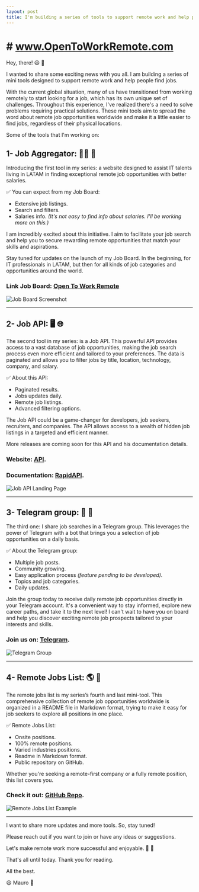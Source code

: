 ```yaml
---
layout: post
title: I'm building a series of tools to support remote work and help people find jobs
---
```


# # www.OpenToWorkRemote.com

Hey, there! 😃  👋️

I wanted to share some exciting news with you all. I am building a series of mini tools designed to support remote work and help people find jobs.

With the current global situation, many of us have transitioned from working remotely to start looking for a job, which has its own unique set of challenges. Throughout this experience, I've realized there's a need to solve problems requiring practical solutions. These mini tools aim to spread the word about remote job opportunities worldwide and make it a little easier to find jobs, regardless of their physical locations.

Some of the tools that I'm working on:

## 1- Job Aggregator: 👨‍💻️ 💼

Introducing the first tool in my series: a website designed to assist IT talents living in LATAM in finding exceptional remote job opportunities with better salaries.

 ✅ You can expect from my Job Board:

- Extensive job listings.
- Search and filters.
- Salaries info. *(It's not easy to find info about salaries. I'll be working more on this.)*

I am incredibly excited about this initiative. I aim to facilitate your job search and help you to secure rewarding remote opportunities that match your skills and aspirations.

Stay tuned for updates on the launch of my Job Board. In the beginning, for IT professionals in LATAM, but then for all kinds of job categories and opportunities around the world.

### Link Job Board: [Open To Work Remote](https://opentoworkremote.com)

![Job Board Screenshot](https://dev-to-uploads.s3.amazonaws.com/uploads/articles/ym0chfm3d8muiuzlcr4x.png)

-----

## 2- Job API: 🖥️ 🌐

The second tool in my series: is a Job API. This powerful API provides access to a vast database of job opportunities, making the job search process even more efficient and tailored to your preferences. The data is paginated and allows you to filter jobs by title, location, technology, company, and salary.

 ✅ About this API:

- Paginated results.
- Jobs updates daily.
- Remote job listings.
- Advanced filtering options.

The Job API could be a game-changer for developers, job seekers, recruiters, and companies. The API allows access to a wealth of hidden job listings in a targeted and efficient manner.

More releases are coming soon for this API and his documentation details.

### Website: [API](https://api.opentoworkremote.com).

### Documentation: [RapidAPI](https://rapidapi.com/maurobonfietti/api/open-to-work-remote-api/).

![Job API Landing Page](https://dev-to-uploads.s3.amazonaws.com/uploads/articles/giniuf17gfe3ld5xf887.png)

-----

## 3- Telegram group: 🤖 👥

The third one: I share job searches in a Telegram group. This leverages the power of Telegram with a bot that brings you a selection of job opportunities on a daily basis.

 ✅ About the Telegram group:

- Multiple job posts.
- Community growing.
- Easy application process *(feature pending to be developed).*
- Topics and job categories.
- Daily updates.

Join the group today to receive daily remote job opportunities directly in your Telegram account. It's a convenient way to stay informed, explore new career paths, and take it to the next level! I can't wait to have you on board and help you discover exciting remote job prospects tailored to your interests and skills.

### Join us on: [Telegram](https://t.me/opentoworkremote).

![Telegram Group](https://dev-to-uploads.s3.amazonaws.com/uploads/articles/btpkn3j056vnw8w13orq.png)

-----

## 4- Remote Jobs List: 🌎 📃

The remote jobs list is my series’s fourth and last mini-tool. This comprehensive collection of remote job opportunities worldwide is organized in a README file in Markdown format, trying to make it easy for job seekers to explore all positions in one place.

 ✅ Remote Jobs List:

- Onsite positions.
- 100% remote positions.
- Varied industries positions.
- Readme in Markdown format.
- Public repository on GitHub.

Whether you're seeking a remote-first company or a fully remote position, this list covers you.

### Check it out: [GitHub Repo](https://github.com/maurobonfietti/remote-jobs).

![Remote Jobs List Example](https://dev-to-uploads.s3.amazonaws.com/uploads/articles/ggcioo4r982ey7r8fisv.png)

-----

I want to share more updates and more tools. So, stay tuned!

Please reach out if you want to join or have any ideas or suggestions.

Let's make remote work more successful and enjoyable. 💪 🚀

That's all until today. Thank you for reading.

All the best.

😃 Mauro 👋️
